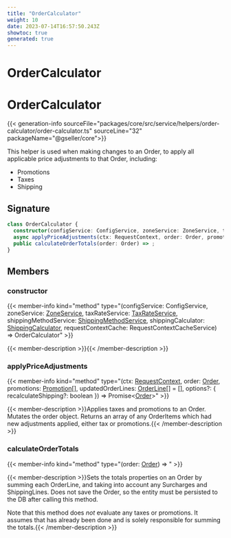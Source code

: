 ```yaml
---
title: "OrderCalculator"
weight: 10
date: 2023-07-14T16:57:50.243Z
showtoc: true
generated: true
---
```

<!-- This file was generated from the Vendure source. Do not modify. Instead, re-run the "docs:build" script -->

# OrderCalculator
<div class="symbol">


# OrderCalculator

{{< generation-info sourceFile="packages/core/src/service/helpers/order-calculator/order-calculator.ts" sourceLine="32" packageName="@gseller/core">}}

This helper is used when making changes to an Order, to apply all applicable price adjustments to that Order,
including:

- Promotions
- Taxes
- Shipping

## Signature

```TypeScript
class OrderCalculator {
  constructor(configService: ConfigService, zoneService: ZoneService, taxRateService: TaxRateService, shippingMethodService: ShippingMethodService, shippingCalculator: ShippingCalculator, requestContextCache: RequestContextCacheService)
  async applyPriceAdjustments(ctx: RequestContext, order: Order, promotions: Promotion[], updatedOrderLines: OrderLine[] = [], options?: { recalculateShipping?: boolean }) => Promise<Order>;
  public calculateOrderTotals(order: Order) => ;
}
```
## Members

### constructor

{{< member-info kind="method" type="(configService: ConfigService, zoneService: <a href='/typescript-api/services/zone-service#zoneservice'>ZoneService</a>, taxRateService: <a href='/typescript-api/services/tax-rate-service#taxrateservice'>TaxRateService</a>, shippingMethodService: <a href='/typescript-api/services/shipping-method-service#shippingmethodservice'>ShippingMethodService</a>, shippingCalculator: <a href='/typescript-api/shipping/shipping-calculator#shippingcalculator'>ShippingCalculator</a>, requestContextCache: RequestContextCacheService) => OrderCalculator"  >}}

{{< member-description >}}{{< /member-description >}}

### applyPriceAdjustments

{{< member-info kind="method" type="(ctx: <a href='/typescript-api/request/request-context#requestcontext'>RequestContext</a>, order: <a href='/typescript-api/entities/order#order'>Order</a>, promotions: <a href='/typescript-api/entities/promotion#promotion'>Promotion</a>[], updatedOrderLines: <a href='/typescript-api/entities/order-line#orderline'>OrderLine</a>[] = [], options?: { recalculateShipping?: boolean }) => Promise&#60;<a href='/typescript-api/entities/order#order'>Order</a>&#62;"  >}}

{{< member-description >}}Applies taxes and promotions to an Order. Mutates the order object.
Returns an array of any OrderItems which had new adjustments
applied, either tax or promotions.{{< /member-description >}}

### calculateOrderTotals

{{< member-info kind="method" type="(order: <a href='/typescript-api/entities/order#order'>Order</a>) => "  >}}

{{< member-description >}}Sets the totals properties on an Order by summing each OrderLine, and taking
into account any Surcharges and ShippingLines. Does not save the Order, so
the entity must be persisted to the DB after calling this method.

Note that this method does *not* evaluate any taxes or promotions. It assumes
that has already been done and is solely responsible for summing the
totals.{{< /member-description >}}


</div>
